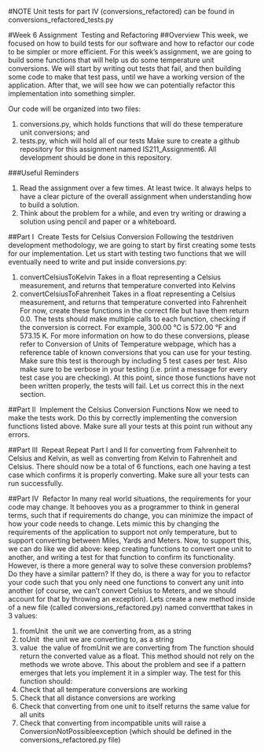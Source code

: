 #NOTE
Unit tests for part IV (conversions_refactored) can be found in conversions_refactored_tests.py



#Week 6 Assignment ­ Testing and Refactoring
##Overview
This week, we focused on how to build tests for our software and how to refactor our code to be simpler or
more efficient. For this week’s assignment, we are going to build some functions that will help us do some
temperature unit conversions. We will start by writing out tests that fail, and then building some code to
make that test pass, until we have a working version of the application. After that, we will see how we can
potentially refactor this implementation into something simpler.

Our code will be organized into two files:
1. conversions.py, which holds functions that will do these temperature unit conversions; and
2. tests.py, which will hold all of our tests
Make sure to create a github repository for this assignment named IS211_Assignment6. All development
should be done in this repository.

###Useful Reminders
1. Read the assignment over a few times. At least twice. It always helps to have a clear picture of the
overall assignment when understanding how to build a solution.
2. Think about the problem for a while, and even try writing or drawing a solution using pencil and
paper or a whiteboard.

##Part I ­ Create Tests for Celsius Conversion
Following the test­driven development methodology, we are going to start by first creating some tests for our
implementation. Let us start with testing two functions that we will eventually need to write and put inside
conversions.py:
1. convertCelsiusToKelvin­ Takes in a float representing a Celsius measurement, and returns that
temperature converted into Kelvins
2. convertCelsiusToFahrenheit­ Takes in a float representing a Celsius measurement, and returns
that temperature converted into Fahrenheit
For now, create these functions in the correct file but have them return 0.0.
The tests should make multiple calls to each function, checking if the conversion is correct. For example,
300.00 °C is 572.00 °F and 573.15 K. For more information on how to do these conversions, please refer to
Conversion of Units of Temperature webpage, which has a reference table of known conversions that you
can use for your testing. Make sure this test is thorough by including 5 test cases per test. Also make sure to
be verbose in your testing (i.e. print a message for every test case you are checking).
At this point, since those functions have not been written properly, the tests will fail. Let us correct this in the
next section.

##Part II ­ Implement the Celsius Conversion Functions
Now we need to make the tests work. Do this by correctly implementing the conversion functions listed
above. Make sure all your tests at this point run without any errors.

##Part III ­ Repeat
Repeat Part I and II for converting from Fahrenheit to Celsius and Kelvin, as well as converting from Kelvin
to Fahrenheit and Celsius. There should now be a total of 6 functions, each one having a test case which
confirms it is properly converting. Make sure all your tests can run successfully.

##Part IV ­ Refactor
In many real world situations, the requirements for your code may change. It behooves you as a
programmer to think in general terms, such that if requirements do change, you can minimize the impact of
how your code needs to change. Lets mimic this by changing the requirements of the application to support
not only temperature, but to support converting between Miles, Yards and Meters.
Now, to support this, we can do like we did above: keep creating functions to convert one unit to another,
and writing a test for that function to confirm its functionality. However, is there a more general way to solve
these conversion problems? Do they have a similar pattern? If they do, is there a way for you to refactor
your code such that you only need one functions to convert any unit into another (of course, we can’t convert
Celsius to Meters, and we should account for that by throwing an exception).
Lets create a new method inside of a new file (called conversions_refactored.py) named convertthat takes
in 3 values:
1. fromUnit ­ the unit we are converting from, as a string
2. toUnit ­ the unit we are converting to, as a string
3. value ­ the value of fromUnit we are converting from
The function should return the converted value as a float. This method should not rely on the methods we
wrote above. This about the problem and see if a pattern emerges that lets you implement it in a simpler
way. The test for this function should:
1. Check that all temperature conversions are working
2. Check that all distance conversions are working
3. Check that converting from one unit to itself returns the same value for all units
4. Check that converting from incompatible units will raise a ConversionNotPossibleexception
(which should be defined in the conversions_refactored.py file)